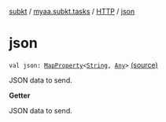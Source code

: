 [subkt](../../index.md) / [myaa.subkt.tasks](../index.md) / [HTTP](index.md) / [json](./json.md)

# json

`val json: `[`MapProperty`](https://docs.gradle.org/current/javadoc/org/gradle/api/provider/MapProperty.html)`<`[`String`](https://kotlinlang.org/api/latest/jvm/stdlib/kotlin/-string/index.html)`, `[`Any`](https://kotlinlang.org/api/latest/jvm/stdlib/kotlin/-any/index.html)`>` [(source)](https://github.com/Myaamori/SubKt/blob/0.1.8/src/main/kotlin/myaa/subkt/tasks/tasks.kt#L1433)

JSON data to send.

**Getter**

JSON data to send.

